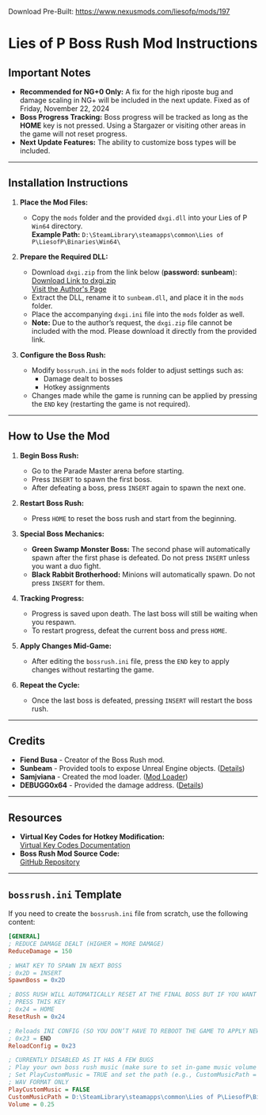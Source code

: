 Download Pre-Built: https://www.nexusmods.com/liesofp/mods/197

# Lies of P Boss Rush Mod Instructions

## Important Notes
- **Recommended for NG+0 Only:** A fix for the high riposte bug and damage scaling in NG+ will be included in the next update. Fixed as of Friday, November 22, 2024
- **Boss Progress Tracking:** Boss progress will be tracked as long as the **HOME** key is not pressed. Using a Stargazer or visiting other areas in the game will not reset progress.
- **Next Update Features:** The ability to customize boss types will be included.

---

## Installation Instructions

1. **Place the Mod Files:**
   - Copy the `mods` folder and the provided `dxgi.dll` into your Lies of P `Win64` directory.  
     **Example Path:** `D:\SteamLibrary\steamapps\common\Lies of P\LiesofP\Binaries\Win64\`

2. **Prepare the Required DLL:**
   - Download `dxgi.zip` from the link below (**password: sunbeam**):  
     [Download Link to dxgi.zip](https://fearlessrevolution.com/download/file.php?id=53228&sid=634123fd6ed32b5aa5ab52a419c76eff)  
     [Visit the Author's Page](https://fearlessrevolution.com/viewtopic.php?t=25815)
   - Extract the DLL, rename it to `sunbeam.dll`, and place it in the `mods` folder.
   - Place the accompanying `dxgi.ini` file into the `mods` folder as well.
   - **Note:** Due to the author’s request, the `dxgi.zip` file cannot be included with the mod. Please download it directly from the provided link.

3. **Configure the Boss Rush:**
   - Modify `bossrush.ini` in the `mods` folder to adjust settings such as:
     - Damage dealt to bosses
     - Hotkey assignments  
   - Changes made while the game is running can be applied by pressing the `END` key (restarting the game is not required).

---

## How to Use the Mod

1. **Begin Boss Rush:**
   - Go to the Parade Master arena before starting.
   - Press `INSERT` to spawn the first boss.
   - After defeating a boss, press `INSERT` again to spawn the next one.

2. **Restart Boss Rush:**
   - Press `HOME` to reset the boss rush and start from the beginning.

3. **Special Boss Mechanics:**
   - **Green Swamp Monster Boss:** The second phase will automatically spawn after the first phase is defeated. Do not press `INSERT` unless you want a duo fight.
   - **Black Rabbit Brotherhood:** Minions will automatically spawn. Do not press `INSERT` for them.

4. **Tracking Progress:**
   - Progress is saved upon death. The last boss will still be waiting when you respawn.
   - To restart progress, defeat the current boss and press `HOME`.

5. **Apply Changes Mid-Game:**
   - After editing the `bossrush.ini` file, press the `END` key to apply changes without restarting the game.

6. **Repeat the Cycle:**
   - Once the last boss is defeated, pressing `INSERT` will restart the boss rush.

---

## Credits
- **Fiend Busa** - Creator of the Boss Rush mod.
- **Sunbeam** - Provided tools to expose Unreal Engine objects. ([Details](https://fearlessrevolution.com/viewtopic.php?t=25815))
- **Samjviana** - Created the mod loader. ([Mod Loader](https://www.nexusmods.com/grounded/mods/149))
- **DEBUGG0x64** - Provided the damage address. ([Details](https://www.nexusmods.com/liesofp/mods/126?tab=files))

---

## Resources
- **Virtual Key Codes for Hotkey Modification:**  
  [Virtual Key Codes Documentation](https://learn.microsoft.com/en-us/windows/win32/inputdev/virtual-key-codes)
- **Boss Rush Mod Source Code:**  
  [GitHub Repository](https://github.com/FiendBusa/Lies-Of-P-Boss-Rush)

---

## `bossrush.ini` Template

If you need to create the `bossrush.ini` file from scratch, use the following content:

```ini
[GENERAL]
; REDUCE DAMAGE DEALT (HIGHER = MORE DAMAGE)
ReduceDamage = 150

; WHAT KEY TO SPAWN IN NEXT BOSS
; 0x2D = INSERT
SpawnBoss = 0x2D

; BOSS RUSH WILL AUTOMATICALLY RESET AT THE FINAL BOSS BUT IF YOU WANT TO START FROM THE BEGINNING FOR WHATEVER REASON
; PRESS THIS KEY
; 0x24 = HOME
ResetRush = 0x24

; Reloads INI CONFIG (SO YOU DON’T HAVE TO REBOOT THE GAME TO APPLY NEW CHANGES)
; 0x23 = END
ReloadConfig = 0x23

; CURRENTLY DISABLED AS IT HAS A FEW BUGS
; Play your own boss rush music (make sure to set in-game music volume to 0)
; Set PlayCustomMusic = TRUE and set the path (e.g., CustomMusicPath = "C:\MUSIC\MYRUSHMUSIC.WAV")
; WAV FORMAT ONLY
PlayCustomMusic = FALSE
CustomMusicPath = D:\SteamLibrary\steamapps\common\Lies of P\LiesofP\Binaries\Win64\mods\romeo.wav
Volume = 0.25

